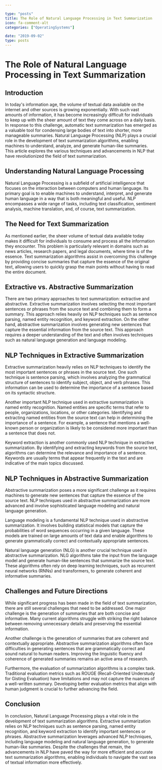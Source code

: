 ```yaml
---

type: "posts"
title: The Role of Natural Language Processing in Text Summarization
icon: fa-comment-alt
categories: ["OperatingSystems"]

date: "2019-09-02"
type: posts
---
```





# The Role of Natural Language Processing in Text Summarization

## Introduction

In today's information age, the volume of textual data available on the internet and other sources is growing exponentially. With such vast amounts of information, it has become increasingly difficult for individuals to keep up with the sheer amount of text they come across on a daily basis. In response to this challenge, automatic text summarization has emerged as a valuable tool for condensing large bodies of text into shorter, more manageable summaries. Natural Language Processing (NLP) plays a crucial role in the development of text summarization algorithms, enabling machines to understand, analyze, and generate human-like summaries. This article explores the various techniques and advancements in NLP that have revolutionized the field of text summarization.

## Understanding Natural Language Processing

Natural Language Processing is a subfield of artificial intelligence that focuses on the interaction between computers and human language. Its primary goal is to enable machines to understand, interpret, and generate human language in a way that is both meaningful and useful. NLP encompasses a wide range of tasks, including text classification, sentiment analysis, machine translation, and, of course, text summarization.

## The Need for Text Summarization

As mentioned earlier, the sheer volume of textual data available today makes it difficult for individuals to consume and process all the information they encounter. This problem is particularly relevant in domains such as news articles, research papers, and legal documents, where time is of the essence. Text summarization algorithms assist in overcoming this challenge by providing concise summaries that capture the essence of the original text, allowing users to quickly grasp the main points without having to read the entire document.

## Extractive vs. Abstractive Summarization

There are two primary approaches to text summarization: extractive and abstractive. Extractive summarization involves selecting the most important sentences or phrases from the source text and combining them to form a summary. This approach relies heavily on NLP techniques such as sentence parsing, named entity recognition, and keyword extraction. On the other hand, abstractive summarization involves generating new sentences that capture the essential information from the source text. This approach requires a deeper understanding of the text and often involves techniques such as natural language generation and language modeling.

## NLP Techniques in Extractive Summarization

Extractive summarization heavily relies on NLP techniques to identify the most important sentences or phrases in the source text. One such technique is sentence parsing, which involves analyzing the grammatical structure of sentences to identify subject, object, and verb phrases. This information can be used to determine the importance of a sentence based on its syntactic structure.

Another important NLP technique used in extractive summarization is named entity recognition. Named entities are specific terms that refer to people, organizations, locations, or other categories. Identifying and extracting named entities from the source text can help in determining the importance of a sentence. For example, a sentence that mentions a well-known person or organization is likely to be considered more important than a sentence that does not.

Keyword extraction is another commonly used NLP technique in extractive summarization. By identifying and extracting keywords from the source text, algorithms can determine the relevance and importance of a sentence. Keywords are usually terms that appear frequently in the text and are indicative of the main topics discussed.

## NLP Techniques in Abstractive Summarization

Abstractive summarization poses a more significant challenge as it requires machines to generate new sentences that capture the essence of the source text. NLP techniques used in abstractive summarization are more advanced and involve sophisticated language modeling and natural language generation.

Language modeling is a fundamental NLP technique used in abstractive summarization. It involves building statistical models that capture the probabilities of word sequences occurring in a given language. These models are trained on large amounts of text data and enable algorithms to generate grammatically correct and contextually appropriate sentences.

Natural language generation (NLG) is another crucial technique used in abstractive summarization. NLG algorithms take the input from the language model and generate human-like sentences that summarize the source text. These algorithms often rely on deep learning techniques, such as recurrent neural networks (RNNs) and transformers, to generate coherent and informative summaries.

## Challenges and Future Directions

While significant progress has been made in the field of text summarization, there are still several challenges that need to be addressed. One major challenge is the generation of summaries that are both concise and informative. Many current algorithms struggle with striking the right balance between removing unnecessary details and preserving the essential information.

Another challenge is the generation of summaries that are coherent and contextually appropriate. Abstractive summarization algorithms often face difficulties in generating sentences that are grammatically correct and sound natural to human readers. Improving the linguistic fluency and coherence of generated summaries remains an active area of research.

Furthermore, the evaluation of summarization algorithms is a complex task. Traditional evaluation metrics such as ROUGE (Recall-Oriented Understudy for Gisting Evaluation) have limitations and may not capture the nuances of a well-written summary. Developing better evaluation metrics that align with human judgment is crucial to further advancing the field.

## Conclusion

In conclusion, Natural Language Processing plays a vital role in the development of text summarization algorithms. Extractive summarization relies on NLP techniques such as sentence parsing, named entity recognition, and keyword extraction to identify important sentences or phrases. Abstractive summarization leverages advanced NLP techniques, including language modeling and natural language generation, to generate human-like summaries. Despite the challenges that remain, the advancements in NLP have paved the way for more efficient and accurate text summarization algorithms, enabling individuals to navigate the vast sea of textual information more effectively.